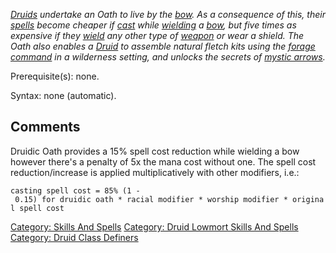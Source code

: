 *[Druids](:Category:_Druids "wikilink") undertake an Oath to live by the
[bow](:Category:_Missile_Weapons "wikilink"). As a consequence of this,
their [spells](:Category:_Spells "wikilink") become cheaper if
[cast](Cast "wikilink") while [wielding](Wield "wikilink") a
[bow](:Category:_Missile_Weapons "wikilink"), but five times as
expensive if they [wield](Wield "wikilink") any other type of
[weapon](:Category:_Weapons "wikilink") or wear a shield. The Oath also
enables a [Druid](:Category:_Druid "wikilink") to assemble natural
fletch kits using the [forage](Forage "wikilink")
[command](:Category:_Commands "wikilink") in a wilderness setting, and
unlocks the secrets of [mystic
arrows](:Category:_Mystic_Warheads "wikilink").*

Prerequisite(s): none.

Syntax: none (automatic).

## Comments

Druidic Oath provides a 15% spell cost reduction while wielding a bow
however there's a penalty of 5x the mana cost without one. The spell
cost reduction/increase is applied multiplicatively with other
modifiers, i.e.:

`casting spell cost = 85% (1 - 0.15) for druidic oath * racial modifier * worship modifier * original spell cost`

[Category: Skills And Spells](Category:_Skills_And_Spells "wikilink")
[Category: Druid Lowmort Skills And
Spells](Category:_Druid_Lowmort_Skills_And_Spells "wikilink") [Category:
Druid Class Definers](Category:_Druid_Class_Definers "wikilink")
